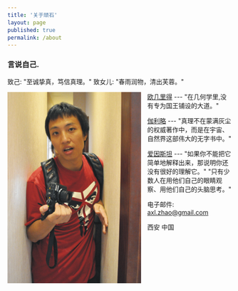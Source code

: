```yaml
---
title: '关于顽石'
layout: page
published: true
permalink: /about
---
```


### 言说自己. 

致己: "至诚挚真，笃信真理。"
致女儿: "春雨润物，清出芙蓉。"

<img src="/images/axl.png" style="width: 300px; float:left;margin:0 1em 1em 0;" alt="顽石" />

[欧几里得](http://baike.baidu.com/view/5841.htm) --- "在几何学里,没有专为国王铺设的大道。"

[伽利略](http://baike.baidu.com/view/332471.htm) --- "真理不在蒙满灰尘的权威著作中，而是在宇宙、自然界这部伟大的无字书中。"

[爱因斯坦](http://baike.baidu.com/view/2526.htm) --- "如果你不能把它简单地解释出来，那说明你还没有很好的理解它。" "只有少数人在用他们自己的眼睛观察、用他们自己的头脑思考。"

电子邮件: axl.zhao@gmail.com

西安 中国
